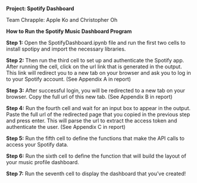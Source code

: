**Project: Spotify Dashboard**

Team Chrapple: Apple Ko and Christopher Oh

**How to Run the Spotify Music Dashboard Program**

**Step 1:** Open the SpotifyDashboard.ipynb file and run the first two cells to install spotipy and import the necessary libraries.

**Step 2:** Then run the third cell to set up and authenticate the Spotify app. After running the cell, click on the url link that is generated in the output. This link will redirect you to a new tab on your browser and ask you to log in to your Spotify account. (See Appendix A in report)

**Step 3:** After successful login, you will be redirected to a new tab on your browser. Copy the full url of this new tab. (See Appendix B in report)

**Step 4:** Run the fourth cell and wait for an input box to appear in the output. Paste the full url of the redirected page that you copied in the previous step and press enter. This will parse the url to extract the access token and authenticate the user. (See Appendix C in report)

**Step 5:** Run the fifth cell to define the functions that make the API calls to access your Spotify data.

**Step 6:** Run the sixth cell to define the function that will build the layout of your music profile dashboard.

**Step 7:** Run the seventh cell to display the dashboard that you’ve created! 

